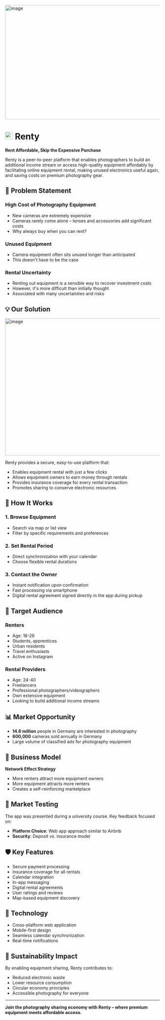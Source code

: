 <img width="967" height="372" alt="image" src="https://github.com/user-attachments/assets/501d85aa-6b60-4de0-ae71-6a1b4b63f842" />

# <img width="25" height="25" alt="Renty-App-Icon-1024x1024px_white" src="https://github.com/user-attachments/assets/9656ba3a-995e-412b-a505-5da8c6ac5dcb" /> Renty 

**Rent Affordable, Skip the Expensive Purchase**

Renty is a peer-to-peer platform that enables photographers to build an additional income stream or access high-quality equipment affordably by facilitating online equipment rental, making unused electronics useful again, and saving costs on premium photography gear.

## 🎯 Problem Statement

### High Cost of Photography Equipment
- New cameras are extremely expensive
- Cameras rarely come alone – lenses and accessories add significant costs
- Why always buy when you can rent?

### Unused Equipment
- Camera equipment often sits unused longer than anticipated
- This doesn't have to be the case

### Rental Uncertainty
- Renting out equipment is a sensible way to recover investment costs
- However, it's more difficult than initially thought
- Associated with many uncertainties and risks

## 💡 Our Solution

<img width="1018" height="447" alt="image" src="https://github.com/user-attachments/assets/f5b093e0-d97c-4a7d-9627-5c49dd06c929" />

Renty provides a secure, easy-to-use platform that:

- Enables equipment rental with just a few clicks
- Allows equipment owners to earn money through rentals
- Provides insurance coverage for every rental transaction
- Promotes sharing to conserve electronic resources

## 🔄 How It Works

### 1. Browse Equipment
- Search via map or list view
- Filter by specific requirements and preferences

### 2. Set Rental Period
- Direct synchronization with your calendar
- Choose flexible rental durations

### 3. Contact the Owner
- Instant notification upon confirmation
- Fast processing via smartphone
- Digital rental agreement signed directly in the app during pickup

## 🎯 Target Audience

### Renters
- Age: 18-26
- Students, apprentices
- Urban residents
- Travel enthusiasts
- Active on Instagram

### Rental Providers
- Age: 24-40
- Freelancers
- Professional photographers/videographers
- Own extensive equipment
- Looking to build additional income streams

## 📊 Market Opportunity

- **14.6 million** people in Germany are interested in photography
- **600,000** cameras sold annually in Germany
- Large volume of classified ads for photography equipment

## 🔑 Business Model

**Network Effect Strategy**
- More renters attract more equipment owners
- More equipment attracts more renters
- Creates a self-reinforcing marketplace

## 📝 Market Testing

The app was presented during a university course. Key feedback focused on:
- **Platform Choice**: Web app approach similar to Airbnb
- **Security**: Deposit vs. insurance model

## 🛡️ Key Features

- Secure payment processing
- Insurance coverage for all rentals
- Calendar integration
- In-app messaging
- Digital rental agreements
- User ratings and reviews
- Map-based equipment discovery

## 📱 Technology

- Cross-platform web application
- Mobile-first design
- Seamless calendar synchronization
- Real-time notifications

## 🌱 Sustainability Impact

By enabling equipment sharing, Renty contributes to:
- Reduced electronic waste
- Lower resource consumption
- Circular economy principles
- Accessible photography for everyone

---

**Join the photography sharing economy with Renty – where premium equipment meets affordable access.**
